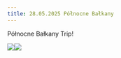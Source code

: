 ```yaml
---
title: 28.05.2025 Północne Bałkany
---
```


Północne Bałkany Trip!

![](/drogi-nieoczywiste/drogi-nieoczywiste/IMG_0570.JPEG)![](/drogi-nieoczywiste/drogi-nieoczywiste/IMG_0573.JPEG)
